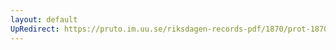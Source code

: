 ```yaml
---
layout: default
UpRedirect: https://pruto.im.uu.se/riksdagen-records-pdf/1870/prot-1870--ak--513/prot-1870--ak--513_002.pdf
---
```

